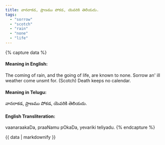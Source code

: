 ```yaml
---
title: వానరాకడ, ప్రాణము పోకడ, యెవరికి తెలియదు.
tags:
  - "sorrow"
  - "scotch"
  - "rain"
  - "none"
  - "life"
---
```


{% capture data %}
#### Meaning in English:
The coming of rain, and the going of life, are known to none.
Sorrow an' ill weather come unsmt for. (Scotch)
Death keeps no calendar.

#### Meaning in Telugu:
వానరాకడ, ప్రాణము పోకడ, యెవరికి తెలియదు.

#### English Transliteration:
vaanaraakaDa, praaNamu pOkaDa, yevariki teliyadu.
{% endcapture %}

<div class="notice">{{ data | markdownify }}</div>

